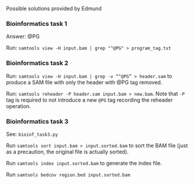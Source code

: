 Possible solutions provided by Edmund

### Bioinformatics task 1

Answer: @PG

Run: `samtools view -H input.bam | grep "^@PG" > program_tag.txt`

### Bioinformatics task 2

Run: `samtools view -H input.bam | grep -v “^@PG” > header.sam` to produce a SAM file with only the header with @PG tag removed. 

Run: `samtools reheader -P header.sam input.bam > new.bam`. Note that `-P` tag is required to not introduce a new `@PG` tag recording the reheader operation. 

### Bioinformatics task 3

See: `bioinf_task3.py`

Run `samtools sort input.bam > input.sorted.bam` to sort the BAM file (just as a precaution, the original file is actually sorted). 

Run `samtools index input.sorted.bam` to generate the index file. 

Run `samtools bedcov region.bed input.sorted.bam`

